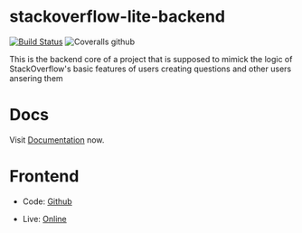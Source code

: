 # stackoverflow-lite-backend

[![Build Status](https://travis-ci.org/darlingtonamz/stackoverflow-lite-backend.svg?branch=master)](https://travis-ci.org/darlingtonamz/stackoverflow-lite-backend)
![Coveralls github](https://img.shields.io/coveralls/github/jekyll/jekyll.svg)



This is the backend core of a project that is supposed to mimick the logic of StackOverflow's basic features of users creating questions and other users ansering them

# Docs

Visit [Documentation](http://solapi/amanze.co/docs "Documentation for Stackover-lite API") now.

# Frontend

- Code: [Github](https://github.com/darlingtonamz/stackoverflow-lite-frontend/ "Documentation for Stackover-lite Frontend")

- Live: [Online](https://amz-sol-frontend.herokuapp.com "Live code running on Heroku")
